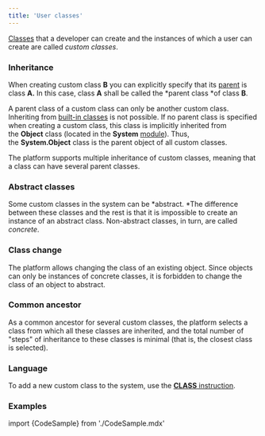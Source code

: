 ```yaml
---
title: 'User classes'
---
```


[Classes](Classes.md) that a developer can create and the instances of which a user can create are called *custom classes*. 

### Inheritance

When creating custom class **B** you can explicitly specify that its [parent](Classes.md) is class **A.** In this case, class **A** shall be called the *parent class *of class **B**.

A parent class of a custom class can only be another custom class. Inheriting from [built-in classes](Built-in_classes.md) is not possible. If no parent class is specified when creating a custom class, this class is implicitly inherited from the **Object** class (located in the **System** [module](Modules.md)). Thus, the **System.Object** class is the parent object of all custom classes.

The platform supports multiple inheritance of custom classes, meaning that a class can have several parent classes. 

### Abstract classes

Some custom classes in the system can be *abstract. *The difference between these classes and the rest is that it is impossible to create an instance of an abstract class. Non-abstract classes, in turn, are called *concrete*.

### Class change

The platform allows changing the class of an existing object. Since objects can only be instances of concrete classes, it is forbidden to change the class of an object to abstract.

### Common ancestor

As a common ancestor for several custom classes, the platform selects a class from which all these classes are inherited, and the total number of "steps" of inheritance to these classes is minimal (that is, the closest class is selected).

### Language

To add a new custom class to the system, use the [**CLASS** instruction](CLASS_instruction.md).

### Examples

import {CodeSample} from './CodeSample.mdx'

<CodeSample url="http://documentation.lsfusion.org:5000/sample?file=InstructionSample&block=class"/>
